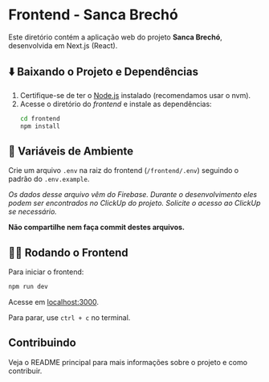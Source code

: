# Frontend - Sanca Brechó

Este diretório contém a aplicação web do projeto **Sanca Brechó**, desenvolvida em Next.js (React).

## ⬇️ Baixando o Projeto e Dependências

1. Certifique-se de ter o [Node.js](https://nodejs.org/) instalado (recomendamos usar o nvm).
2. Acesse o diretório do *frontend* e instale as dependências:
   ```sh
   cd frontend
   npm install
   ```

## 🔐 Variáveis de Ambiente

Crie um arquivo `.env` na raiz do frontend (`/frontend/.env`) seguindo o padrão do `.env.example`.

*Os dados desse arquivo vêm do Firebase. Durante o desenvolvimento eles podem ser encontrados no ClickUp do projeto. Solicite o acesso ao ClickUp se necessário.*

**Não compartilhe nem faça commit destes arquivos.**

## 🏃‍♂️ Rodando o Frontend

Para iniciar o frontend:
```sh
npm run dev
```
Acesse em [localhost:3000](http://localhost:3000).

Para parar, use `ctrl + c` no terminal.

## Contribuindo

Veja o README principal para mais informações sobre o projeto e como contribuir.